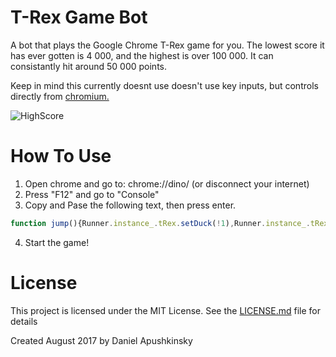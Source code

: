 # T-Rex Game Bot
A bot that plays the Google Chrome T-Rex game for you. The lowest score it has ever gotten is 4 000, and the highest is over 100 000. It can consistantly hit around 50 000 points.

Keep in mind this currently doesnt use doesn't use key inputs, but controls directly from [chromium.](https://cs.chromium.org/chromium/src/components/neterror/resources/offline.js)

![HighScore](https://i.imgur.com/uAlZzuq.png)



# How To Use

1. Open chrome and go to: chrome://dino/ (or disconnect your internet)
2. Press "F12" and go to "Console"
3. Copy and Pase the following text, then press enter.
```js
function jump(){Runner.instance_.tRex.setDuck(!1),Runner.instance_.tRex.jumping||Runner.instance_.tRex.ducking||(Runner.instance_.playSound(Runner.instance_.soundFx.BUTTON_PRESS),Runner.instance_.tRex.startJump(Runner.instance_.currentSpeed))}function duck(){Runner.instance_.tRex.jumping?Runner.instance_.tRex.setSpeedDrop():Runner.instance_.tRex.jumping||Runner.instance_.tRex.ducking||Runner.instance_.tRex.setDuck(!0)}setInterval(function(){Runner.instance_.horizon.obstacles.length>0&&(Runner.instance_.horizon.obstacles[0].xPos<25*Runner.instance_.currentSpeed-Runner.instance_.horizon.obstacles[0].width/2&&Runner.instance_.horizon.obstacles[0].yPos>75&&jump(),Runner.instance_.horizon.obstacles[0].xPos<30*Runner.instance_.currentSpeed-Runner.instance_.horizon.obstacles[0].width/2&&Runner.instance_.horizon.obstacles[0].yPos<=75&&duck())},5),console.log("T-Rex Bot by Daniel Apushkinsky");
```
4. Start the game!


# License

This project is licensed under the MIT License. See the [LICENSE.md](LICENSE.md) file for details

Created August 2017 by Daniel Apushkinsky
